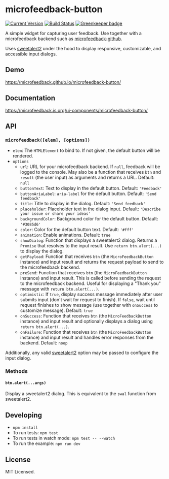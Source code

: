 # microfeedback-button

[![Current Version](https://img.shields.io/npm/v/microfeedback-button.svg)](https://www.npmjs.org/package/microfeedback-button)
[![Build Status](https://travis-ci.org/microfeedback/microfeedback-button.svg?branch=master)](https://travis-ci.org/microfeedback/microfeedback-button)
[![Greenkeeper badge](https://badges.greenkeeper.io/microfeedback/microfeedback-button.svg)](https://greenkeeper.io/)

A simple widget for capturing user feedback. Use together with a microfeedback backend such as [microfeedback-github](https://github.com/microfeedback/microfeedback-github).

Uses [sweetalert2](https://sweetalert2.github.io/) under the hood to
display responsive, customizable, and accessible input dialogs.

## Demo

https://microfeedback.github.io/microfeedback-button/

## Documentation

https://microfeedback.js.org/ui-components/microfeedback-button/

## API

### `microfeedback([elem], [options])`

- `elem`: The `HTMLElement` to bind to. If not given, the default button
will be rendered.
- `options`
  - `url`: URL for your microfeedback backend. If `null`,
  feedback will be logged to the console. May also be a function that
  receives `btn` and `result` (the user input) as arguments and returns a URL. Default: `null`
  - `buttonText`: Text to display in the default button. Default: `'Feedback'`
  - `buttonAriaLabel`: `aria-label` for the default button. Default: `'Send feedback'`
  - `title`: Title to display in the dialog. Default: `'Send feedback'`
  - `placeholder`: Placeholder text in the dialog input. Default: `'Describe your issue or share your ideas'`
  - `backgroundColor`: Background color for the default button. Default: `'#3085d6'`
  - `color`: Color for the default button text. Default: `'#fff'`
  - `animation`: Enable animations. Default: `true`
  - `showDialog`: Function that displays a sweetalert2 dialog. Returns a
  `Promise` that resolves to the input result. Use `return btn.alert(...)` to
  display the dialog.
  - `getPayload`: Function that receives `btn` (the
      `MicroFeedbackButton` instance) and input result and returns
      the request payload to send to the microfeedback backend.
  - `preSend`: Function that receives `btn` (the
      `MicroFeedbackButton` instance) and input result. This is called
      before sending the request to the microfeedback backend. Useful for
      displaying a "Thank you" message with `return btn.alert(...)`.
  - `optimistic`: If `true`, display success message immediately after
    user submits input (don't wait for request to finish). If `false`,
    wait until request finishes to show message (use together with
        `onSuccess` to customize message). Default: `true`
  - `onSuccess`: Function that receives `btn` (the
      `MicroFeedbackButton` instance) and input result and optionally
      displays a dialog using `return btn.alert(...)`.
  - `onFailure`:  Function that receives `btn` (the
      `MicroFeedbackButton` instance) and input result and handles
      error responses from the backend. Default: `noop`

Additionally, any valid [sweetalert2](https://sweetalert2.github.io/#configuration) option may be
passed to configure the input dialog.


### Methods

#### `btn.alert(...args)`

Display a sweetalert2 dialog. This is equivalent to the `swal` function
from sweetalert2.

## Developing

* `npm install`
* To run tests: `npm test`
* To run tests in watch mode: `npm test -- --watch`
* To run the example: `npm run dev`

## License

MIT Licensed.
